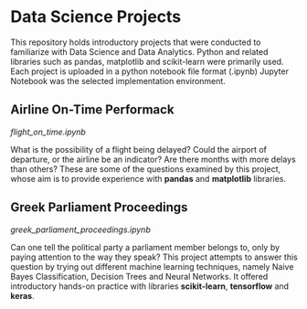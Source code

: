 # Data Science Projects
This repository holds introductory projects that were conducted to familiarize with Data Science and Data Analytics.
Python and related libraries such as pandas, matplotlib and scikit-learn were primarily used.
Each project is uploaded in a python notebook file format (.ipynb)
Jupyter Notebook was the selected implementation environment.

## Airline On-Time Performack
*flight_on_time.ipynb*

What is the possibility of a flight being delayed? Could the airport of departure, or the airline be an indicator? Are there months with more delays than others?
These are some of the questions examined by this project, whose aim is to provide experience with **pandas** and **matplotlib** libraries.

## Greek Parliament Proceedings
*greek_parliament_proceedings.ipynb*

Can one tell the political party a parliament member belongs to, only by paying attention to the way they speak?
This project attempts to answer this question by trying out different machine learning techniques, namely Naive Bayes Classification, Decision Trees and  Neural Networks. It offered introductory hands-on practice with libraries **scikit-learn**, **tensorflow** and **keras**.
